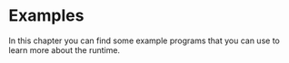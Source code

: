 # Examples

In this chapter you can find some example programs that you can use to learn
more about the runtime.

